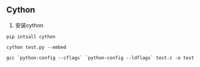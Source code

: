 ## Cython

1. 安装cython
```shell
pip intsall cython
```

```shell
cython test.py --embed
```

```shell
gcc `python-config --cflags` `python-config --ldflags` test.c -o test
```
